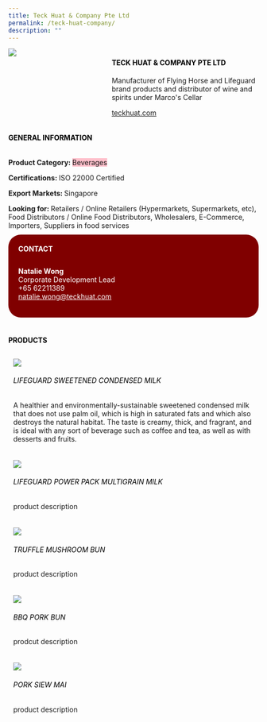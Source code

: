 ```yaml
--- 
title: Teck Huat & Company Pte Ltd 
permalink: /teck-huat-company/ 
description: ""
--- 
```

<div class="flex-paragraph"> 
<p style="text-transform: uppercase">
</p>
</div> 
<div class="flex-container" style="display: flex; flex-wrap: wrap;"> 
<div class="card sgds" style="flex: 1 1 40%; display: block;">
<img src="https://drive.google.com/uc?id=1Zah7gEeEZo8X_5RtXab5wG39qJgSSQWh&amp;export=download">
</div> 
<div class="card-sgds" style="flex: 1 1 58%; display: block; margin-left: 3px"> 
<h4 style="text-transform: uppercase; color: black;">
<b>Teck Huat &amp; Company Pte Ltd
</b>
</h4> 
<p>Manufacturer of Flying Horse and Lifeguard brand products and distributor of wine and spirits under Marco's Cellar
</p> 
<p>
<a href="https://www.teckhuat.com" target="_blank">teckhuat.com
</a>
</p> 
</div> 
</div> 
<h4 style="text-transform: uppercase; color: black;">
<b>General Information
</b>
</h4> 
<div class="flex-container" style="display: flex; flex-wrap: wrap;"> 
<div class="card sgds" style="flex: 1 1 65%; display: block; align-self: stretch"> 
<div class="flex-paragraph"> 
<p>
<b>Product Category: 
</b>
<span style="background-color: pink; border-radius: 10 px;">Beverages
</span>
</p> 
<p>
<b>Certifications: 
</b>ISO 22000 Certified
</p> 
<p>
<b>Export Markets: 
</b>Singapore
</p> 
<p style="margin-bottom: 10px;">
<b>Looking for: 
</b>Retailers / Online Retailers (Hypermarkets, Supermarkets, etc), Food Distributors / Online Food Distributors, Wholesalers, E-Commerce, Importers, Suppliers in food services
</p> 
</div> 
</div> 
<div class="card sgds" style="flex: 1 1 35%; padding: 10px; display: block; background-color: maroon; border-radius: 25px; align-self: center;"> 
<h4 style="color: white; margin-top: 10px; margin-left: 10px;">CONTACT
</h4> 
<div class="flex-paragraph"> 
<p style="padding: 10px; color: white;">
<b>Natalie Wong
</b>
<br>Corporate Development Lead
<br>+65 62211389
<br>
<a href="mailto:natalie.wong@teckhuat.com" style="color: white;">natalie.wong@teckhuat.com
</a>
</p> 
</div> 
</div> 
</div> 
<br> 
<h4 style="text-transform: uppercase; color: black;">
<b>products
</b>
</h4> 
<div style="display: flex; flex-wrap: wrap;"> 
<div class="card sgds" style="flex: 1 1 47%; margin: 10px; display: block;"> 
<div class="flex-image" style="display: block;">
<img src="https://drive.google.com/uc?id=1tul87E4hwdA5QvfE4L5qg1EdqGTu8GwS&export=download">
</div> 
<div class="flex-paragraph"> 
<h6 style="text-transform: uppercase; color: black;">Lifeguard Sweetened Condensed Milk
</h6> 
<p>A healthier and environmentally-sustainable sweetened condensed milk that does not use palm oil, which is high in saturated fats and which also destroys the natural habitat. The taste is creamy, thick, and fragrant, and is ideal with any sort of beverage such as coffee and tea, as well as with desserts and fruits.
</p>
</div> 
</div> 
<div class="card sgds" style="flex: 1 1 47%; margin: 10px; display: block;"> 
<div class="flex-image" style="display: block;">
<img src="https://drive.google.com/uc?id=1xvYaZfvmHgDLbXuI9FANMBooRvMsqPsH&export=download">
</div> 
<div class="flex-paragraph"> 
<h6 style="text-transform: uppercase; color: black;">Lifeguard Power Pack Multigrain Milk
</h6> 
<p>product description
</p>
</div> 
</div> 
<div class="card sgds" style="flex: 1 1 47%; margin: 10px; display: block;"> 
<div class="flex-image" style="display: block;">
<img src="https://drive.">
</div> 
<div class="flex-paragraph"> 
<h6 style="text-transform: uppercase; color: black;">truffle mushroom bun
</h6> 
<p>product description
</p>
</div> 
</div> 
<div class="card sgds" style="flex: 1 1 47%; margin: 10px; display: block;"> 
<div class="flex-image" style="display: block;">
<img src="https://drive">
</div> 
<div class="flex-paragraph"> 
<h6 style="text-transform: uppercase; color: black;">bbq pork Bun
</h6> 
<p>prodcut description
</p>
</div> 
</div> 
<div class="card sgds" style="flex: 1 1 47%; margin: 10px; display: block;"> 
<div class="flex-image" style="display: block;">
<img src="https://drive">
</div> 
<div class="flex-paragraph"> 
<h6 style="text-transform: uppercase; color: black;">Pork siew mai
</h6> 
<p>product description
</p>
</div> 
</div> 
</div>